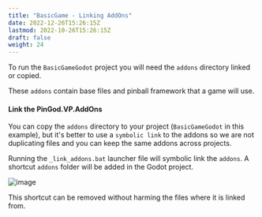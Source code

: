 ```yaml
---
title: "BasicGame - Linking AddOns"
date: 2022-12-26T15:26:15Z
lastmod: 2022-10-26T15:26:15Z
draft: false
weight: 24
---
```


To run the `BasicGameGodot` project you will need the `addons` directory linked or copied.

These `addons` contain base files and pinball framework that a game will use.

#### Link the PinGod.VP.AddOns

You can copy the `addons` directory to your project (`BasicGameGodot` in this example), but it's better to use a `symbolic link` to the addons so we are not duplicating files and you can keep the same addons across projects.

Running the `_link_addons.bat` launcher file will symbolic link the `addons`. A shortcut `addons` folder will be added in the Godot project.

![image](../../images/basicgame-project-files.jpg)

This shortcut can be removed without harming the files where it is linked from.